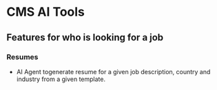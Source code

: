 # CMS AI Tools

## Features for who is looking for a job

### Resumes

- AI Agent togenerate resume for a given job description, country and industry from a given template.
